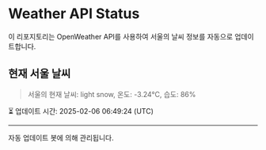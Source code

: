 
# Weather API Status

이 리포지토리는 OpenWeather API를 사용하여 서울의 날씨 정보를 자동으로 업데이트합니다.

## 현재 서울 날씨
> 서울의 현재 날씨: light snow, 온도: -3.24°C, 습도: 86%

⏳ 업데이트 시간: 2025-02-06 06:49:24 (UTC)

---
자동 업데이트 봇에 의해 관리됩니다.

